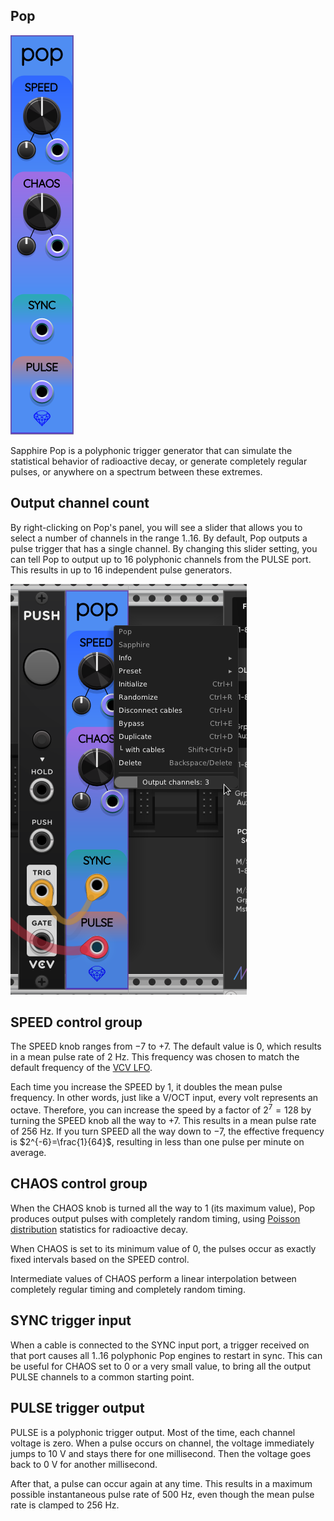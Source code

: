 ## Pop

![Pop](images/pop.png)

Sapphire Pop is a polyphonic trigger generator that can simulate the statistical
behavior of radioactive decay, or generate completely regular pulses,
or anywhere on a spectrum between these extremes.

## Output channel count

By right-clicking on Pop's panel, you will see a slider that allows you
to select a number of channels in the range 1..16. By default, Pop outputs
a pulse trigger that has a single channel. By changing this slider setting,
you can tell Pop to output up to 16 polyphonic channels from the PULSE port.
This results in up to 16 independent pulse generators.

![Pop context menu](images/pop_menu.png)

## SPEED control group

The SPEED knob ranges from &minus;7 to +7. The default value is 0, which results
in a mean pulse rate of 2&nbsp;Hz. This frequency was chosen to match
the default frequency of the [VCV LFO](https://library.vcvrack.com/Fundamental/LFO).

Each time you increase the SPEED by 1, it doubles the mean pulse frequency.
In other words, just like a V/OCT input, every volt represents an octave.
Therefore, you can increase the speed by a factor of $2^7=128$ by turning the SPEED
knob all the way to +7. This results in a mean pulse rate of 256&nbsp;Hz.
If you turn SPEED all the way down to &minus;7, the effective frequency is $2^{-6}=\frac{1}{64}$,
resulting in less than one pulse per minute on average.

## CHAOS control group

When the CHAOS knob is turned all the way to 1 (its maximum value),
Pop produces output pulses with completely random timing, using
[Poisson distribution](https://en.wikipedia.org/wiki/Poisson_distribution)
statistics for radioactive decay.

When CHAOS is set to its minimum value of 0, the pulses occur as exactly fixed intervals
based on the SPEED control.

Intermediate values of CHAOS perform a linear interpolation between completely regular
timing and completely random timing.

## SYNC trigger input

When a cable is connected to the SYNC input port, a trigger received on that
port causes all 1..16 polyphonic Pop engines to restart in sync.
This can be useful for CHAOS set to 0 or a very small value, to bring
all the output PULSE channels to a common starting point.

## PULSE trigger output

PULSE is a polyphonic trigger output. Most of the time, each channel voltage is zero.
When a pulse occurs on channel, the voltage immediately jumps to 10&nbsp;V and stays
there for one millisecond. Then the voltage goes back to 0&nbsp;V for another millisecond.

After that, a pulse can occur again at any time. This results in a maximum possible
instantaneous pulse rate of 500&nbsp;Hz, even though the mean pulse rate is clamped to 256&nbsp;Hz.
